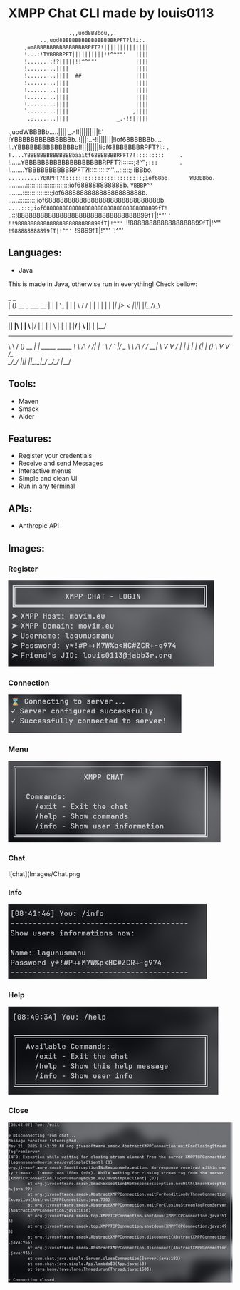 # XMPP Chat CLI made by louis0113

                       .,,uod8B8bou,,.
              ..,uod8BBBBBBBBBBBBBBBBRPFT?l!i:.
         ,=m8BBBBBBBBBBBBBBBRPFT?!||||||||||||||
         !...:!TVBBBRPFT||||||||||!!^^""'   ||||
         !.......:!?|||||!!^^""'            ||||
         !.........||||                     ||||
         !.........||||  ##                 ||||
         !.........||||                     ||||
         !.........||||                     ||||
         !.........||||                     ||||
         !.........||||                     ||||
         `.........||||                    ,||||
          .;.......||||               _.-!!|||||
   .,uodWBBBBb.....||||       _.-!!|||||||||!:'
!YBBBBBBBBBBBBBBb..!|||:..-!!|||||||!iof68BBBBBb....
!..YBBBBBBBBBBBBBBb!!||||||||!iof68BBBBBBRPFT?!::   `.
!....YBBBBBBBBBBBBBBbaaitf68BBBBBBRPFT?!:::::::::     `.
!......YBBBBBBBBBBBBBBBBBBBRPFT?!::::::;:!^"`;:::       `.
!........YBBBBBBBBBBRPFT?!::::::::::^''...::::::;         iBBbo.
`..........YBRPFT?!::::::::::::::::::::::::;iof68bo.      WBBBBbo.
  `..........:::::::::::::::::::::::;iof688888888888b.     `YBBBP^'
    `........::::::::::::::::;iof688888888888888888888b.     `
      `......:::::::::;iof688888888888888888888888888888b.
        `....:::;iof688888888888888888888888888888888899fT!
          `..::!8888888888888888888888888888888899fT|!^"'
            `' !!988888888888888888888888899fT|!^"'
                `!!8888888888888888899fT|!^"'
                  `!988888888899fT|!^"'
                    `!9899fT|!^"'
                      `!^"'

## Languages:
- Java

This is made in Java, otherwise run in everything!
Check bellow:

  _ _                  
 | (_)_ __  _   ___  __
 | | | '_ \| | | \ \/ /
 | | | | | | |_| |>  < 
 |_|_|_| |_|\__,_/_/\_\

____ _  _ ___  ____ ____ _ ___  
|__| |\ | |  \ |__/ |  | | |  \ 
|  | | \| |__/ |  \ |__| | |__/ 
                                
 __        ___           _                   
 \ \      / (_)_ __   __| | _____      _____ 
  \ \ /\ / /| | '_ \ / _` |/ _ \ \ /\ / / __|
   \ V  V / | | | | | (_| | (_) \ V  V /\__ \
    \_/\_/  |_|_| |_|\__,_|\___/ \_/\_/ |___/
                                             

## Tools:
- Maven
 - Smack
- Aider

## Features:
- Register your credentials
- Receive and send Messages
- Interactive menus
- Simple and clean UI
- Run in any terminal  

## APIs:
- Anthropic API

## Images:

### Register

![register](Images/Register.png)

### Connection
 
![connect](Images/Connect.png)

### Menu
  
![menus](Images/Menu.png)

### Chat

![chat](Images/Chat.png

### Info

![info](Images/Info.png)

### Help

![help](Images/Help.png)

### Close

![close](Images/Close.png)
